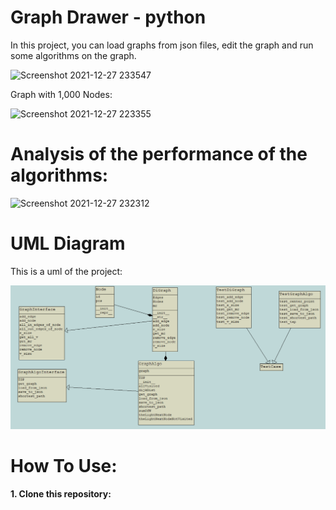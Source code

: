 # Graph Drawer - python

In this project, you can load graphs from json files, edit the graph and run some algorithms on the graph.

![Screenshot 2021-12-27 233547](https://user-images.githubusercontent.com/43110158/147508794-28eb6cbd-c2db-4b65-89f7-97b7fc79d2c7.png)

Graph with 1,000 Nodes:

![Screenshot 2021-12-27 223355](https://user-images.githubusercontent.com/43110158/147508451-0958ec2e-b77b-4b56-80c3-56ba358ba13f.png)


# Analysis of the performance of the algorithms:

![Screenshot 2021-12-27 232312](https://user-images.githubusercontent.com/43110158/147508128-080c7d0a-e1d4-40e3-af4f-0393b710bbd4.png)

# UML Diagram

This is a uml of the project:

![Class Diagram](ClassesDiagram.png)

# How To Use:

__1. Clone this repository:__

   
